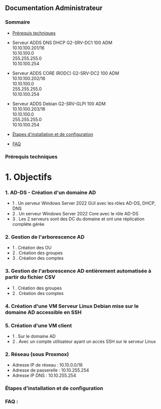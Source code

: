## Documentation Administrateur

### Sommaire
- [Prérequis techniques]()

- Serveur ADDS DNS DHCP	G2-SRV-DC1	100	ADM   
  10.10.100.201/16	  
  10.10.100.0  
  255.255.255.0  
  10.10.100.254  
  
- Serveur ADDS CORE (RODC)	G2-SRV-DC2	100	ADM	  
  10.10.100.202/16  
  10.10.100.0  
  255.255.255.0  
  10.10.100.254  

- Serveur ADDS Debian	G2-SRV-GLPI	100	ADM	  
  10.10.100.203/16  
  10.10.100.0  
  255.255.255.0  
  10.10.100.254  
  
- [Étapes d'installation et de configuration]()
- [FAQ]()

### Prérequis techniques
# 1. Objectifs

### 1. AD-DS - Création d'un domaine AD
	
- 1 . Un serveur Windows Server 2022 GUI avec les rôles AD-DS, DHCP, DNS
- 2 . Un serveur Windows Server 2022 Core avec le rôle AD-DS
- 3 . Les 2 serveurs sont des DC du domaine et ont une réplication complète gérée

### 2. Gestion de l'arborescence AD
	
- 1 . Création des OU
- 2 . Création des groupes
- 3 . Création des comptes

### 3. Gestion de l'arborescence AD  entièrement automatisée à partir du fichier CSV
	
- 1 . Création des groupes
- 2 . Création des comptes

### 4. Création d'une VM Serveur Linux Debian mise sur le domaine AD accessible en SSH

### 5. Création d'une VM client

- 1 . Sur le domaine AD
- 2 . Avec un compte utilisateur ayant un accès SSH sur le serveur Linux

### 2. Réseau (sous Proxmox)

- Adresse IP de réseau : 10.10.0.0/16
- Adresse de passerelle : 10.10.255.254
- Adresse IP DNS : 10.10.255.254

### Étapes d'installation et de configuration


### FAQ :
